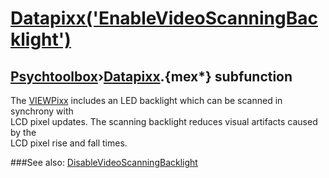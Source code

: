 # [Datapixx('EnableVideoScanningBacklight')](Datapixx-EnableVideoScanningBacklight) 
## [Psychtoolbox](Pyschtoolbox)&#8250;[Datapixx](Datapixx).{mex*} subfunction


The [VIEWPixx](VIEWPixx) includes an LED backlight which can be scanned in synchrony with  
LCD pixel updates. The scanning backlight reduces visual artifacts caused by the  
LCD pixel rise and fall times.  
  


###See also:
[DisableVideoScanningBacklight](Datapixx-DisableVideoScanningBacklight)
